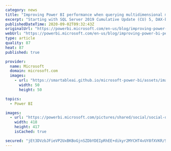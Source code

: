 ```yaml
---
category: news
title: "Improving Power BI performance when querying multidimensional models"
excerpt: "Starting with SQL Server 2019 Cumulative Update (CU) 5, DAX-based clients such as Power BI can use SuperDAX functions and query patterns against multidimensional models to boost query performance. "
publishedDateTime: 2020-09-02T09:32:43Z
originalUrl: "https://powerbi.microsoft.com/en-us/blog/improving-power-bi-performance-when-querying-multidimensional-models/"
webUrl: "https://powerbi.microsoft.com/en-us/blog/improving-power-bi-performance-when-querying-multidimensional-models/"
type: article
quality: 87
heat: 87
published: true

provider:
  name: Microsoft
  domain: microsoft.com
  images:
    - url: "https://smartableai.github.io/microsoft-power-bi/assets/images/organizations/microsoft.com-50x50.jpg"
      width: 50
      height: 50

topics:
  - Power BI

images:
  - url: "https://powerbi.microsoft.com/pictures/shared/social/social-default-image.png"
    width: 418
    height: 417
    isCached: true

secured: "jEt3DVzbJFieVP2UxBKBoGjnSZDbYDEIpRhEE+dikyr2MYCHT4vUY8fXVKR/SpWJMgJjTsDWV4B/OFbv7kwnwiKns5OoyROUxxkewmZd1pGwa8IkZrUDhR+DAcvbLTrLW6KSedB0qbBzVkcVeS5to+DxVLv2frZb0cxv3IaW+mrkPaIckuh3apY7EpLMberBojUt5sQXWNmixCotmQlTPUUa/lHjtwDPv7RLgym9D0fTtrwHIh+WWEZoA+RgsSi7JKWOG7mUKB87JmUNJ4/4W+I/yihXeaVnE/Yej7w+44ktjVIWGYnUL2OCAIetfn9CPKK1RzavY8zrEEt7Y2b0nVmiH+mg1DKRVjO5isq/WUo=;DNjZ5FUyRDXkO1pNals8Eg=="
---
```


